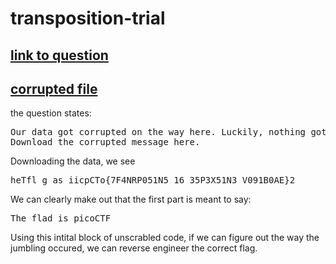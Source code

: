 # transposition-trial
## [link to question](https://play.picoctf.org/practice/challenge/312?page=1&search=transposition%20)
## [corrupted file](https://artifacts.picoctf.net/c/192/message.txt)
the question states:
<pre>
Our data got corrupted on the way here. Luckily, nothing got replaced, but every block of 3 got scrambled around! The first word seems to be three letters long, maybe you can use that to recover the rest of the message.
Download the corrupted message here.
</pre>
Downloading the data, we see
<pre>
heTfl g as iicpCTo{7F4NRP051N5_16_35P3X51N3_V091B0AE}2
</pre>
We can clearly make out that the first part is meant to say:
<pre>
The flad is picoCTF
</pre>
Using this intital block of unscrabled code, if we can figure out the way the jumbling occured, we can reverse engineer the correct flag.<br>
